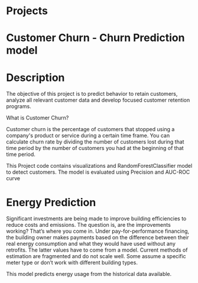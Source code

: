 # Projects
# Customer Churn - Churn Prediction model

# Description

The objective of this project is to predict behavior to retain customers, analyze all relevant customer data and develop focused customer retention programs.

What is Customer Churn?

Customer churn is the percentage of customers that stopped using a company's product or service during a certain time frame. You can calculate churn rate by dividing the number of customers  lost during that time period by the number of customers you had at the beginning of that time period.

This Project code contains visualizations and RandomForestClassifier model to detect customers. The model is evaluated using Precision and AUC-ROC curve

# Energy Prediction

Significant investments are being made to improve building efficiencies to reduce costs and emissions. The question is, are the improvements working? That’s where you come in. Under pay-for-performance financing, the building owner makes payments based on the difference between their real energy consumption and what they would have used without any retrofits. The latter values have to come from a model. Current methods of estimation are fragmented and do not scale well. Some assume a specific meter type or don’t work with different building types.

This model predicts energy usage from the historical data available.





